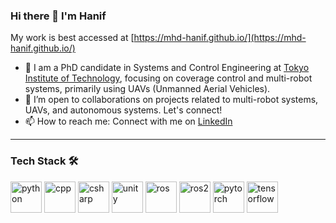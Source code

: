 ### Hi there 👋 I'm Hanif

My work is best accessed at [https://mhd-hanif.github.io/](https://mhd-hanif.github.io/)

- 🔭 I am a PhD candidate in Systems and Control Engineering at [Tokyo Institute of Technology](https://www.titech.ac.jp/), focusing on coverage control and multi-robot systems, primarily using UAVs (Unmanned Aerial Vehicles). 
- 🤝 I’m open to collaborations on projects related to multi-robot systems, UAVs, and autonomous systems. Let's connect!
- 📫 How to reach me: Connect with me on [LinkedIn](https://www.linkedin.com/in/muhammad-hanif-6189b0157/)

---

### Tech Stack 🛠️

<p align="left">
  <img src="https://upload.wikimedia.org/wikipedia/commons/c/c3/Python-logo-notext.svg" alt="python" width="50" height="50"/>
  <img src="https://img.icons8.com/color/48/000000/c-plus-plus-logo.png" alt="cpp" width="50" height="50"/>
  <img src="https://img.icons8.com/color/48/000000/c-sharp-logo.png" alt="csharp" width="50" height="50"/>
  <img src="https://img.icons8.com/ios-filled/50/000000/unity.png" alt="unity" width="50" height="50"/>
  <img src="https://www.vectorlogo.zone/logos/ros/ros-icon.svg" alt="ros" width="50" height="50"/>
  <img src="https://avatars.githubusercontent.com/u/3979232?s=280&v=4" alt="ros2" width="50" height="50"/>
  <img src="https://www.vectorlogo.zone/logos/pytorch/pytorch-icon.svg" alt="pytorch" width="50" height="50"/>
  <img src="https://www.vectorlogo.zone/logos/tensorflow/tensorflow-icon.svg" alt="tensorflow" width="50" height="50"/>
</p>
